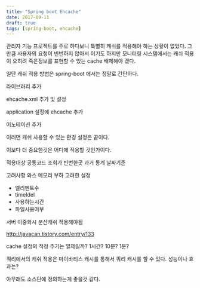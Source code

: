 ```yaml
---
title: "Spring boot Ehcache"
date: 2017-09-11
draft: true
tags: [spring-boot, ehcache]
---
```


관리자 기능 프로젝트를 주로 하다보니 특별히 캐쉬를 적용해야 하는 상황이 없었다. 그만큼 사용자의 요청이 빈번하지 않아서 이기도 하지만 모니터링 시스템에서는 캐쉬 적용이 오히려 죽은정보를 표현할 수 있는 cache 배제해야 겠다.

일단 캐쉬 적용 방법은 spring-boot 에서는 정말로 간단하다.

라이브러리 추가

ehcache.xml 추가 및 설정

application 설정에 ehcache 추가

어노테이션 추가

이러면 캐쉬 사용할 수 있는 환경 설정은 끝이다.

이보다 더 중요한것은 어디에 적용할 것인가이다.

적용대상
공통코드
조회가 빈번한곳 
과거 통계 날짜기준

고려사항
와스 메모리 부하 고려한 설정
 - 엘리멘트수
 - timeIdel
 - 사용하는시간
 - 파일사용여부

서버 이중화시 분산캐쉬 적용해야됨

http://javacan.tistory.com/entry/133



cache 설정의 적정 주기는 얼제일까? 1시간? 10분? 1분?

쿼리에서의 캐쉬 적용은 
마이바티스 캐시를 통해서 쿼리 캐시를 할 수 있다.
성능이나 효과는?

아무래도 소스단에 정의하는게 좋을것 같다.
